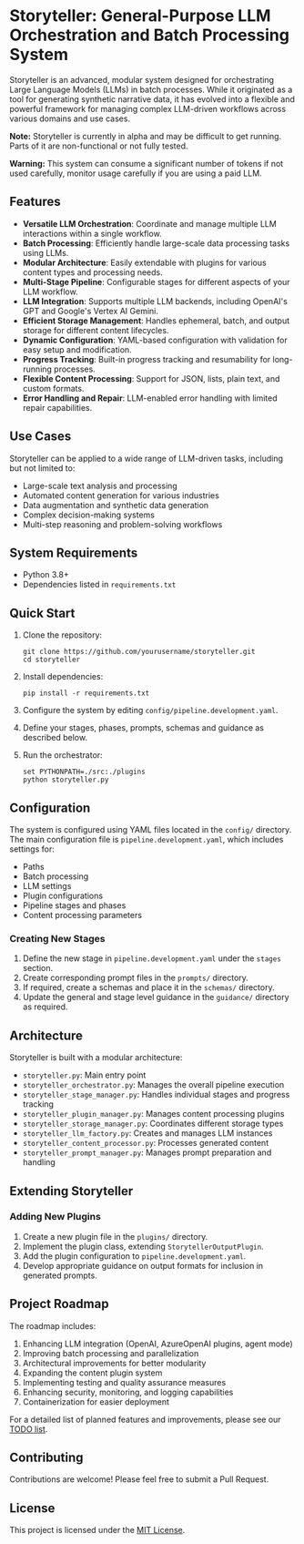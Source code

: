 # Storyteller: General-Purpose LLM Orchestration and Batch Processing System

Storyteller is an advanced, modular system designed for orchestrating Large Language Models (LLMs) in batch processes. While it originated as a tool for generating synthetic narrative data, it has evolved into a flexible and powerful framework for managing complex LLM-driven workflows across various domains and use cases.

**Note:** Storyteller is currently in alpha and may be difficult to get running. Parts of it are non-functional or not fully tested. 

**Warning:** This system can consume a significant number of tokens if not used carefully, monitor usage carefully if you are using a paid LLM.

## Features

- **Versatile LLM Orchestration**: Coordinate and manage multiple LLM interactions within a single workflow.
- **Batch Processing**: Efficiently handle large-scale data processing tasks using LLMs.
- **Modular Architecture**: Easily extendable with plugins for various content types and processing needs.
- **Multi-Stage Pipeline**: Configurable stages for different aspects of your LLM workflow.
- **LLM Integration**: Supports multiple LLM backends, including OpenAI's GPT and Google's Vertex AI Gemini.
- **Efficient Storage Management**: Handles ephemeral, batch, and output storage for different content lifecycles.
- **Dynamic Configuration**: YAML-based configuration with validation for easy setup and modification.
- **Progress Tracking**: Built-in progress tracking and resumability for long-running processes.
- **Flexible Content Processing**: Support for JSON, lists, plain text, and custom formats.
- **Error Handling and Repair**: LLM-enabled error handling with limited repair capabilities.

## Use Cases

Storyteller can be applied to a wide range of LLM-driven tasks, including but not limited to:

- Large-scale text analysis and processing
- Automated content generation for various industries
- Data augmentation and synthetic data generation
- Complex decision-making systems
- Multi-step reasoning and problem-solving workflows

## System Requirements

- Python 3.8+
- Dependencies listed in `requirements.txt` 

## Quick Start

1. Clone the repository:
   ```
   git clone https://github.com/yourusername/storyteller.git
   cd storyteller
   ```

2. Install dependencies:
   ```
   pip install -r requirements.txt
   ```

3. Configure the system by editing `config/pipeline.development.yaml`.

4. Define your stages, phases, prompts, schemas and guidance as described below.

5. Run the orchestrator:
   ```
   set PYTHONPATH=./src:./plugins
   python storyteller.py
   ```

## Configuration

The system is configured using YAML files located in the `config/` directory. The main configuration file is `pipeline.development.yaml`, which includes settings for:

- Paths
- Batch processing
- LLM settings
- Plugin configurations
- Pipeline stages and phases
- Content processing parameters

### Creating New Stages

1. Define the new stage in `pipeline.development.yaml` under the `stages` section.
2. Create corresponding prompt files in the `prompts/` directory.
3. If required, create a schemas and place it in the `schemas/` directory.
4. Update the general and stage level guidance in the `guidance/` directory as required.

## Architecture

Storyteller is built with a modular architecture:

- `storyteller.py`: Main entry point
- `storyteller_orchestrator.py`: Manages the overall pipeline execution
- `storyteller_stage_manager.py`: Handles individual stages and progress tracking
- `storyteller_plugin_manager.py`: Manages content processing plugins
- `storyteller_storage_manager.py`: Coordinates different storage types
- `storyteller_llm_factory.py`: Creates and manages LLM instances
- `storyteller_content_processor.py`: Processes generated content
- `storyteller_prompt_manager.py`: Manages prompt preparation and handling

## Extending Storyteller

### Adding New Plugins

1. Create a new plugin file in the `plugins/` directory.
2. Implement the plugin class, extending `StorytellerOutputPlugin`.
3. Add the plugin configuration to `pipeline.development.yaml`.
4. Develop appropriate guidance on output formats for inclusion in generated prompts.

## Project Roadmap

The roadmap includes:

1. Enhancing LLM integration (OpenAI, AzureOpenAI plugins, agent mode)
2. Improving batch processing and parallelization
3. Architectural improvements for better modularity
4. Expanding the content plugin system
5. Implementing testing and quality assurance measures
6. Enhancing security, monitoring, and logging capabilities
7. Containerization for easier deployment

For a detailed list of planned features and improvements, please see our [TODO list](TODO.md).

## Contributing

Contributions are welcome! Please feel free to submit a Pull Request.

## License

This project is licensed under the [MIT License](LICENSE).
